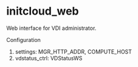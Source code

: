# initcloud_web
Web interface for VDI administrator.

Configuration
1. settings: MGR_HTTP_ADDR, COMPUTE_HOST
2. vdstatus_ctrl: VDStatusWS
